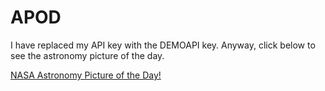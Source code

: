 # APOD
I have replaced my API key with the DEMOAPI key. Anyway, click below to see the astronomy picture of the day.

[NASA Astronomy Picture of the Day!](https://iftekharanwar.github.io/APOD/)
